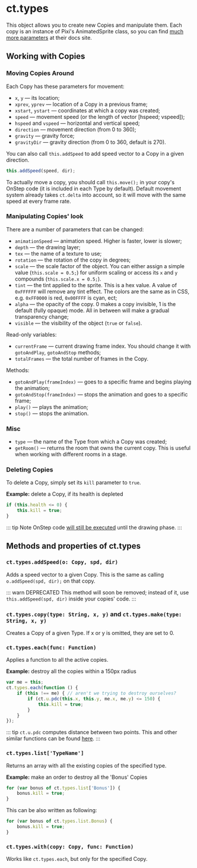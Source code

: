 # ct.types

This object allows you to create new Copies and manipulate them. Each copy is an instance of Pixi's AnimatedSprite class, so you can find [much more parameters](https://pixijs.download/release/docs/PIXI.AnimatedSprite.html) at their docs site.

## Working with Copies

### Moving Copies Around

Each Copy has these parameters for movement:

- `x`, `y` — its location;
- `xprev`, `yprev` — location of a Copy in a previous frame;
- `xstart`, `ystart` — coordinates at which a copy was created;
- `speed` — movement speed (or the length of vector [hspeed; vspeed]);
- `hspeed` and `vspeed` — horizontal and vertical speed;
- `direction` — movement direction (from 0 to 360);
- `gravity` — gravity force;
- `gravityDir` — gravity direction (from 0 to 360, default is 270).

You can also call `this.addSpeed` to add speed vector to a Copy in a given direction.

```js
this.addSpeed(speed, dir);
```

To actually move a copy, you should call `this.move();` in your copy's OnStep code (it is included in each Type by default). Default movement system already takes `ct.delta` into account, so it will move with the same speed at every frame rate.

### Manipulating Copies' look

There are a number of parameters that can be changed:

- `animationSpeed` — animation speed. Higher is faster, lower is slower;
- `depth` — the drawing layer;
- `tex` — the name of a texture to use;
- `rotation` — the rotation of the copy in degrees;
- `scale` — the scale factor of the object. You can either assign a simple value (`this.scale = 0.5;`) for uniform scaling or access its `x` and `y` compounds (`this.scale.x = 0.5;`).
- `tint` — the tint applied to the sprite. This is a hex value. A value of `0xFFFFFF` will remove any tint effect. The colors are the same as in CSS, e.g. `0xFF0000` is red, `0x00FFFF` is cyan, ect;
- `alpha` — the opacity of the copy. 0 makes a copy invisible, 1 is the default (fully opaque) mode. All in between will make a gradual transparency change;
- `visible` — the visibility of the object (`true` or `false`).

Read-only variables:

- `currentFrame` — current drawing frame index. You should change it with `gotoAndPlay`, `gotoAndStop` methods;
- `totalFrames` — the total number of frames in the Copy.

Methods:

- `gotoAndPlay(frameIndex)` — goes to a specific frame and begins playing the animation;
- `gotoAndStop(frameIndex)` — stops the animation and goes to a specific frame;
- `play()` — plays the animation;
- `stop()` — stops the animation.

### Misc

- `type` — the name of the Type from which a Copy was created;
- `getRoom()` — returns the room that owns the current copy. This is useful when working with different rooms in a stage.

### Deleting Copies

To delete a Copy, simply set its `kill` parameter to `true`.

**Example:** delete a Copy, if its health is depleted

```js
if (this.health <= 0) {
    this.kill = true;
}
```

::: tip Note
OnStep code [will still be executed](ct.html#Event-sequence) until the drawing phase.
:::

## Methods and properties of ct.types

### `ct.types.addSpeed(o: Copy, spd, dir)`

Adds a speed vector to a given Copy. This is the same as calling `o.addSpeed(spd, dir);` on that copy.

::: warn DEPRECATED
This method will soon be removed; instead of it, use `this.addSpeed(spd, dir)` inside your copies' code.
:::

### `ct.types.copy(type: String, x, y)` and `ct.types.make(type: String, x, y)`

Creates a Copy of a given Type. If x or y is omitted, they are set to 0.

### `ct.types.each(func: Function)`

Applies a function to all the active copies.

**Example:** destroy all the copies within a 150px radius

```js
var me = this;
ct.types.each(function () {
    if (this !== me) { // aren't we trying to destroy ourselves?
        if (ct.u.pdc(this.x, this.y, me.x, me.y) <= 150) {
            this.kill = true;
        }
    }
});
```

::: tip
`ct.u.pdc` computes distance between two points. This and other similar functions can be found [here](ct.u.html).
:::

### `ct.types.list['TypeName']`

Returns an array with all the existing copies of the specified type.

**Example:** make an order to destroy all the 'Bonus' Copies

```js
for (var bonus of ct.types.list['Bonus']) {
    bonus.kill = true;
}
```

This can be also written as following:

```js
for (var bonus of ct.types.list.Bonus) {
    bonus.kill = true;
}
```

### `ct.types.with(copy: Copy, func: Function)`

Works like `ct.types.each`, but only for the specified Copy.